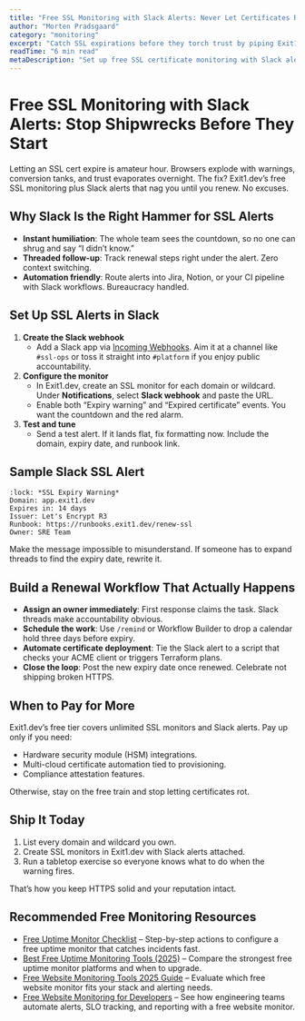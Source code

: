 ```yaml
---
title: "Free SSL Monitoring with Slack Alerts: Never Let Certificates Rot"
author: "Morten Pradsgaard"
category: "monitoring"
excerpt: "Catch SSL expirations before they torch trust by piping Exit1.dev alerts into Slack."
readTime: "6 min read"
metaDescription: "Set up free SSL certificate monitoring with Slack alerts, renewal workflows, and channel strategy to prevent embarrassing expirations."
---
```


# Free SSL Monitoring with Slack Alerts: Stop Shipwrecks Before They Start

Letting an SSL cert expire is amateur hour. Browsers explode with warnings, conversion tanks, and trust evaporates overnight. The fix? Exit1.dev’s free SSL monitoring plus Slack alerts that nag you until you renew. No excuses.

## Why Slack Is the Right Hammer for SSL Alerts

- **Instant humiliation**: The whole team sees the countdown, so no one can shrug and say “I didn’t know.”
- **Threaded follow-up**: Track renewal steps right under the alert. Zero context switching.
- **Automation friendly**: Route alerts into Jira, Notion, or your CI pipeline with Slack workflows. Bureaucracy handled.

## Set Up SSL Alerts in Slack

1. **Create the Slack webhook**
   - Add a Slack app via [Incoming Webhooks](https://api.slack.com/messaging/webhooks). Aim it at a channel like `#ssl-ops` or toss it straight into `#platform` if you enjoy public accountability.
2. **Configure the monitor**
   - In Exit1.dev, create an SSL monitor for each domain or wildcard. Under **Notifications**, select **Slack webhook** and paste the URL.
   - Enable both “Expiry warning” and “Expired certificate” events. You want the countdown and the red alarm.
3. **Test and tune**
   - Send a test alert. If it lands flat, fix formatting now. Include the domain, expiry date, and runbook link.

## Sample Slack SSL Alert

```
:lock: *SSL Expiry Warning*
Domain: app.exit1.dev
Expires in: 14 days
Issuer: Let's Encrypt R3
Runbook: https://runbooks.exit1.dev/renew-ssl
Owner: SRE Team
```

Make the message impossible to misunderstand. If someone has to expand threads to find the expiry date, rewrite it.

## Build a Renewal Workflow That Actually Happens

- **Assign an owner immediately**: First response claims the task. Slack threads make accountability obvious.
- **Schedule the work**: Use `/remind` or Workflow Builder to drop a calendar hold three days before expiry.
- **Automate certificate deployment**: Tie the Slack alert to a script that checks your ACME client or triggers Terraform plans.
- **Close the loop**: Post the new expiry date once renewed. Celebrate not shipping broken HTTPS.

## When to Pay for More

Exit1.dev’s free tier covers unlimited SSL monitors and Slack alerts. Pay up only if you need:

- Hardware security module (HSM) integrations.
- Multi-cloud certificate automation tied to provisioning.
- Compliance attestation features.

Otherwise, stay on the free train and stop letting certificates rot.

## Ship It Today

1. List every domain and wildcard you own.
2. Create SSL monitors in Exit1.dev with Slack alerts attached.
3. Run a tabletop exercise so everyone knows what to do when the warning fires.

That’s how you keep HTTPS solid and your reputation intact.


## Recommended Free Monitoring Resources

- [Free Uptime Monitor Checklist](/blog/free-uptime-monitor-checklist) – Step-by-step actions to configure a free uptime monitor that catches incidents fast.
- [Best Free Uptime Monitoring Tools (2025)](/blog/best-free-uptime-monitoring-tools) – Compare the strongest free uptime monitor platforms and when to upgrade.
- [Free Website Monitoring Tools 2025 Guide](/blog/free-website-monitoring-tools-2025) – Evaluate which free website monitor fits your stack and alerting needs.
- [Free Website Monitoring for Developers](/blog/free-website-monitoring-for-developers) – See how engineering teams automate alerts, SLO tracking, and reporting with a free website monitor.

